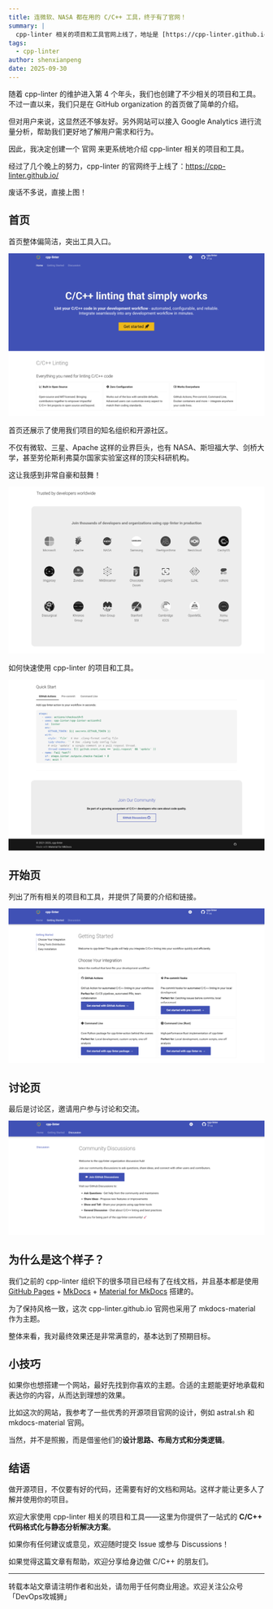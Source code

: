 ```yaml
---
title: 连微软、NASA 都在用的 C/C++ 工具，终于有了官网！
summary: |
  cpp-linter 相关的项目和工具官网上线了，地址是 [https://cpp-linter.github.io/](https://cpp-linter.github.io/)，欢迎大家访问和使用。
tags:
  - cpp-linter
author: shenxianpeng
date: 2025-09-30
---
```


随着 cpp-linter 的维护进入第 4 个年头，我们也创建了不少相关的项目和工具。不过一直以来，我们只是在 GitHub organization 的首页做了简单的介绍。

但对用户来说，这显然还不够友好。另外网站可以接入 Google Analytics 进行流量分析，帮助我们更好地了解用户需求和行为。

因此，我决定创建一个 官网 来更系统地介绍 cpp-linter 相关的项目和工具。

经过了几个晚上的努力，cpp-linter 的官网终于上线了：https://cpp-linter.github.io/

废话不多说，直接上图！

## 首页

首页整体偏简洁，突出工具入口。

![首页-1](index-1.png)

首页还展示了使用我们项目的知名组织和开源社区。

不仅有微软、三星、Apache 这样的业界巨头，也有 NASA、斯坦福大学、剑桥大学，甚至劳伦斯利弗莫尔国家实验室这样的顶尖科研机构。

这让我感到非常自豪和鼓舞！

![首页-2](index-2.png)

如何快速使用 cpp-linter 的项目和工具。

![首页-3](index-3.png)

## 开始页

列出了所有相关的项目和工具，并提供了简要的介绍和链接。

![开始页](get-start.png)

## 讨论页

最后是讨论区，邀请用户参与讨论和交流。

![讨论页](discussion.png)

## 为什么是这个样子？

我们之前的 cpp-linter 组织下的很多项目已经有了在线文档，并且基本都是使用 [GitHub Pages](https://pages.github.com/) + [MkDocs](https://www.mkdocs.org/) + [Material for MkDocs](https://squidfunk.github.io/mkdocs-material/) 搭建的。

为了保持风格一致，这次 cpp-linter.github.io 官网也采用了 mkdocs-material 作为主题。

整体来看，我对最终效果还是非常满意的，基本达到了预期目标。

## 小技巧

如果你也想搭建一个网站，最好先找到你喜欢的主题。合适的主题能更好地承载和表达你的内容，从而达到理想的效果。

比如这次的网站，我参考了一些优秀的开源项目官网的设计，例如 astral.sh 和 mkdocs-material 官网。

当然，并不是照搬，而是借鉴他们的**设计思路、布局方式和分类逻辑**。

## 结语

做开源项目，不仅要有好的代码，还需要有好的文档和网站。这样才能让更多人了解并使用你的项目。

欢迎大家使用 cpp-linter 相关的项目和工具——这里为你提供了一站式的 **C/C++ 代码格式化与静态分析解决方案**。

如果你有任何建议或意见，欢迎随时提交 Issue 或参与 Discussions！

如果觉得这篇文章有帮助，欢迎分享给身边做 C/C++ 的朋友们。

---

转载本站文章请注明作者和出处，请勿用于任何商业用途。欢迎关注公众号「DevOps攻城狮」
